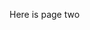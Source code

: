 <!-- TITLE: Page Two -->
<!-- SUBTITLE: A Special Page -->
<!-- Page 2 -->
<!--  -->
Here is page two